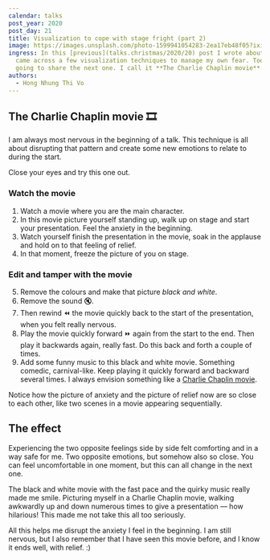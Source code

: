 ```yaml
---
calendar: talks
post_year: 2020
post_day: 21
title: Visualization to cope with stage fright (part 2)
image: https://images.unsplash.com/photo-1599941054283-2ea17eb48f05?ixid=MXwxMjA3fDB8MHxwaG90by1wYWdlfHx8fGVufDB8fHw%3D&ixlib=rb-1.2.1&auto=format&fit=crop&w=750&q=80
ingress: In this [previous](talks.christmas/2020/20) post I wrote about how I
  came across a few visualization techniques to manage my own fear. Today I am
  going to share the next one. I call it **The Charlie Chaplin movie**.
authors:
  - Hong Nhung Thi Vo
---
```

## The Charlie Chaplin movie 🎞️

I am always most nervous in the beginning of a talk. This technique is all about disrupting that pattern and create some new emotions to relate to during the start.

Close your eyes and try this one out.

### Watch the movie

1. Watch a movie where you are the main character.
2. In this movie picture yourself standing up, walk up on stage and start your presentation. Feel the anxiety in the beginning.
3. Watch yourself finish the presentation in the movie, soak in the applause and hold on to that feeling of relief.
4. In that moment, freeze the picture of you on stage. 

### Edit and tamper with the movie

5. Remove the colours and make that picture *black and white*.
6. Remove the sound :mute:.
7. Then rewind :rewind: the movie quickly back to the start of the presentation, when you felt really nervous.
8. Play the movie quickly forward :fast_forward: again from the start to the end. Then play it backwards again, really fast. Do this back and forth a couple of times.
9. Add some funny music to this black and white movie. Something comedic, carnival-like. Keep playing it quickly forward and backward several times. I always envision something like a [Charlie Chaplin movie](https://www.youtube.com/watch?v=Z7-QdoofMq8).

Notice how the picture of anxiety and the picture of relief now are so close to each other, like two scenes in a movie appearing sequentially.

## The effect

Experiencing the two opposite feelings side by side felt comforting and in a way safe for me. Two opposite emotions, but somehow also so close. You can feel uncomfortable in one moment, but this can all change in the next one.

The black and white movie with the fast pace and the quirky music really made me smile. Picturing myself in a Charlie Chaplin movie, walking awkwardly up and down numerous times to give a presentation — how hilarious! This made me not take this all too seriously.

All this helps me disrupt the anxiety I feel in the beginning. I am still nervous, but I also remember that I have seen this movie before, and I know it ends well, with relief. :)